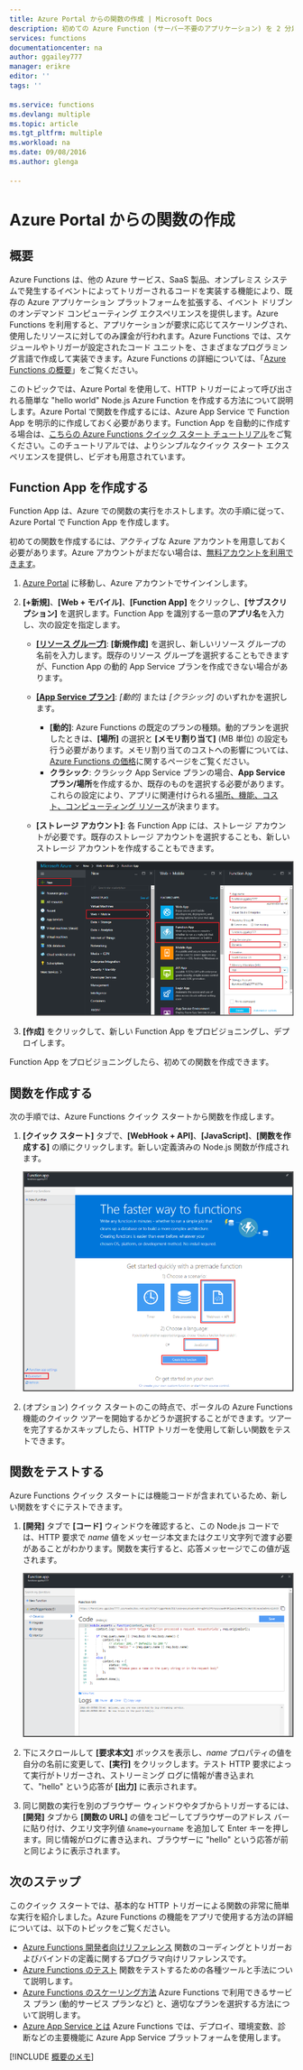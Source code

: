 ```yaml
---
title: Azure Portal からの関数の作成 | Microsoft Docs
description: 初めての Azure Function (サーバー不要のアプリケーション) を 2 分足らずで作成します。
services: functions
documentationcenter: na
author: ggailey777
manager: erikre
editor: ''
tags: ''

ms.service: functions
ms.devlang: multiple
ms.topic: article
ms.tgt_pltfrm: multiple
ms.workload: na
ms.date: 09/08/2016
ms.author: glenga

---
```

# Azure Portal からの関数の作成
## 概要
Azure Functions は、他の Azure サービス、SaaS 製品、オンプレミス システムで発生するイベントによってトリガーされるコードを実装する機能により、既存の Azure アプリケーション プラットフォームを拡張する、イベント ドリブンのオンデマンド コンピューティング エクスペリエンスを提供します。Azure Functions を利用すると、アプリケーションが要求に応じてスケーリングされ、使用したリソースに対してのみ課金が行われます。Azure Functions では、スケジュールやトリガーが設定されたコード ユニットを、さまざまなプログラミング言語で作成して実装できます。Azure Functions の詳細については、「[Azure Functions の概要](functions-overview.md)」をご覧ください。

このトピックでは、Azure Portal を使用して、HTTP トリガーによって呼び出される簡単な "hello world" Node.js Azure Function を作成する方法について説明します。Azure Portal で関数を作成するには、Azure App Service で Function App を明示的に作成しておく必要があります。Function App を自動的に作成する場合は、[こちらの Azure Functions クイック スタート チュートリアル](functions-create-first-azure-function.md)をご覧ください。このチュートリアルでは、よりシンプルなクイック スタート エクスペリエンスを提供し、ビデオも用意されています。

## Function App を作成する
Function App は、Azure での関数の実行をホストします。次の手順に従って、Azure Portal で Function App を作成します。

初めての関数を作成するには、アクティブな Azure アカウントを用意しておく必要があります。Azure アカウントがまだない場合は、[無料アカウントを利用できます](https://azure.microsoft.com/free/)。

1. [Azure Portal](https://portal.azure.com) に移動し、Azure アカウントでサインインします。
2. **[+新規]**、**[Web + モバイル]**、**[Function App]** をクリックし、**[サブスクリプション]** を選択します。Function App を識別する一意の**アプリ名**を入力し、次の設定を指定します。
   
   * **[[リソース グループ]](../azure-portal/resource-group-portal.md)**: **[新規作成]** を選択し、新しいリソース グループの名前を入力します。既存のリソース グループを選択することもできますが、Function App の動的 App Service プランを作成できない場合があります。
   * **[[App Service プラン]](../app-service/azure-web-sites-web-hosting-plans-in-depth-overview.md)**: *[動的]* または *[クラシック]* のいずれかを選択します。
     * **[動的]**: Azure Functions の既定のプランの種類。動的プランを選択したときは、**[場所]** の選択と **[メモリ割り当て]** (MB 単位) の設定も行う必要があります。メモリ割り当てのコストへの影響については、[Azure Functions の価格](https://azure.microsoft.com/pricing/details/functions/)に関するページをご覧ください。
     * **クラシック**: クラシック App Service プランの場合、**App Service プラン/場所**を作成するか、既存のものを選択する必要があります。これらの設定により、アプリに関連付けられる[場所、機能、コスト、コンピューティング リソース](https://azure.microsoft.com/pricing/details/app-service/)が決まります。
   * **[ストレージ アカウント]**: 各 Function App には、ストレージ アカウントが必要です。既存のストレージ アカウントを選択することも、新しいストレージ アカウントを作成することもできます。
     
     ![Azure Portal での新しい Function App の作成](./media/functions-create-first-azure-function-azure-portal/function-app-create-flow.png)
3. **[作成]** をクリックして、新しい Function App をプロビジョニングし、デプロイします。

Function App をプロビジョニングしたら、初めての関数を作成できます。

## 関数を作成する
次の手順では、Azure Functions クイック スタートから関数を作成します。

1. **[クイック スタート]** タブで、**[WebHook + API]**、**[JavaScript]**、**[関数を作成する]** の順にクリックします。新しい定義済みの Node.js 関数が作成されます。
   
    ![](./media/functions-create-first-azure-function-azure-portal/function-app-quickstart-node-webhook.png)
2. (オプション) クイック スタートのこの時点で、ポータルの Azure Functions 機能のクイック ツアーを開始するかどうか選択することができます。ツアーを完了するかスキップしたら、HTTP トリガーを使用して新しい関数をテストできます。

## 関数をテストする
Azure Functions クイック スタートには機能コードが含まれているため、新しい関数をすぐにテストできます。

1. **[開発]** タブで **[コード]** ウィンドウを確認すると、この Node.js コードでは、HTTP 要求で *name* 値をメッセージ本文またはクエリ文字列で渡す必要があることがわかります。関数を実行すると、応答メッセージでこの値が返されます。
   
    ![](./media/functions-create-first-azure-function-azure-portal/function-app-develop-tab-testing.png)
2. 下にスクロールして **[要求本文]** ボックスを表示し、*name* プロパティの値を自分の名前に変更して、**[実行]** をクリックします。テスト HTTP 要求によって実行がトリガーされ、ストリーミング ログに情報が書き込まれて、"hello" という応答が **[出力]** に表示されます。
3. 同じ関数の実行を別のブラウザー ウィンドウやタブからトリガーするには、**[開発]** タブから **[関数の URL]** の値をコピーしてブラウザーのアドレス バーに貼り付け、クエリ文字列値 `&name=yourname` を追加して Enter キーを押します。同じ情報がログに書き込まれ、ブラウザーに "hello" という応答が前と同じように表示されます。

## 次のステップ
このクイック スタートでは、基本的な HTTP トリガーによる関数の非常に簡単な実行を紹介しました。Azure Functions の機能をアプリで使用する方法の詳細については、以下のトピックをご覧ください。

* [Azure Functions 開発者向けリファレンス](functions-reference.md) 関数のコーディングとトリガーおよびバインドの定義に関するプログラマ向けリファレンスです。
* [Azure Functions のテスト](functions-test-a-function.md) 関数をテストするための各種ツールと手法について説明します。
* [Azure Functions のスケーリング方法](functions-scale.md) Azure Functions で利用できるサービス プラン (動的サービス プランなど) と、適切なプランを選択する方法について説明します。
* [Azure App Service とは](../app-service/app-service-value-prop-what-is.md) Azure Functions では、デプロイ、環境変数、診断などの主要機能に Azure App Service プラットフォームを使用します。

[!INCLUDE [概要のメモ](../../includes/functions-get-help.md)]

<!---HONumber=AcomDC_0914_2016-->